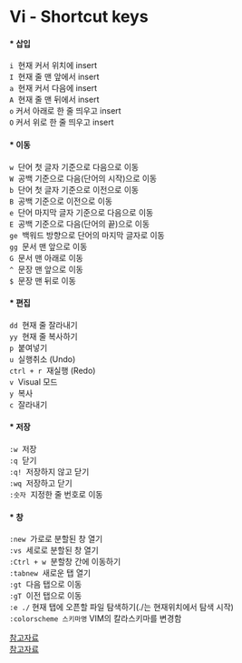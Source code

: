 # Vi - Shortcut keys  

#### * 삽입
`i` &nbsp;현재 커서 위치에 insert  
`I` &nbsp;현재 줄 맨 앞에서 insert  
`a` &nbsp;현재 커서 다음에 insert  
`A` &nbsp;현재 줄 맨 뒤에서 insert  
`o` 커서 아래로 한 줄 띄우고 insert  
`O` 커서 위로 한 줄 띄우고 insert
#### * 이동
`w` &nbsp;단어 첫 글자 기준으로 다음으로 이동  
`W` &nbsp;공백 기준으로 다음(단어의 시작)으로 이동  
`b` &nbsp;단어 첫 글자 기준으로 이전으로 이동  
`B` &nbsp;공백 기준으로 이전으로 이동  
`e` &nbsp;단어 마지막 글자 기준으로 다음으로 이동  
`E` &nbsp;공백 기준으로 다음(단어의 끝)으로 이동  
`ge` &nbsp;백워드 방향으로 단어의 마지막 글자로 이동  
`gg` &nbsp;문서 맨 앞으로 이동  
`G` &nbsp;문서 맨 아래로 이동  
`^` &nbsp;문장 맨 앞으로 이동  
`$` &nbsp;문장 맨 뒤로 이동  
#### * 편집
`dd` &nbsp;현재 줄 잘라내기  
`yy` &nbsp;현재 줄 복사하기  
`p` &nbsp;붙여넣기  
`u` &nbsp;실행취소 (Undo)  
`ctrl + r` &nbsp;재실행 (Redo)  
`v` &nbsp;Visual 모드  
`y` &nbsp;복사  
`c` &nbsp;잘라내기  
#### * 저장
`:w` &nbsp;저장  
`:q` &nbsp;닫기  
`:q!` &nbsp;저장하지 않고 닫기  
`:wq` &nbsp;저장하고 닫기  
`:숫자` &nbsp;지정한 줄 번호로 이동  
#### * 창
`:new` &nbsp;가로로 분할된 창 열기  
`:vs` &nbsp;세로로 분할된 창 열기  
`:Ctrl + w` &nbsp;분할창 간에 이동하기  
`:tabnew` &nbsp;새로운 탭 열기  
`:gt` &nbsp;다음 탭으로 이동  
`:gT` &nbsp;이전 탭으로 이동  
`:e ./` 현재 탭에 오픈할 파일 탐색하기(./는 현재위치에서 탐색 시작)  
`:colorscheme 스키마명` VIM의 칼라스키마를 변경함
  
[참고자료](https://wayhome25.github.io/etc/2017/03/27/vi/)  
[참고자료](https://blog.outsider.ne.kr/540/)
